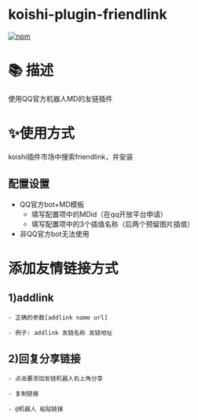 # koishi-plugin-friendlink

[![npm](https://img.shields.io/npm/v/koishi-plugin-friendlink?style=flat-square)](https://www.npmjs.com/package/koishi-plugin-friendlink)

# 📚 描述
使用QQ官方机器人MD的友链插件
# ✨使用方式

koishi插件市场中搜索friendlink，并安装

## 配置设置
- QQ官方bot+MD模板
    - 填写配置项中的MDid（在qq开放平台申请）
    - 填写配置项中的3个插值名称（后两个预留图片插值）
- 非QQ官方bot无法使用

# 添加友情链接方式
  ## 1)addlink <name> <url>

    - 正确的参数[addlink name url]
    
    - 例子: addlink 友链名称 友链地址

  ## 2)回复分享链接

    - 点击要添加友链机器人右上角分享
    
    - 复制链接
    
    - @机器人 粘贴链接